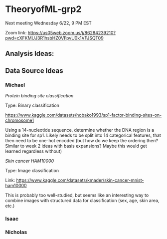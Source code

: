 # TheoryofML-grp2

Next meeting Wednesday 6/22, 9 PM EST

Zoom link:
https://us05web.zoom.us/j/86284239210?pwd=cXFKMUJ3R1hsbHZ0VFpvU0k1VFJSQT09


## Analysis Ideas:




## Data Source Ideas


### Michael 

_Protein binding site classification_

Type: Binary classification

https://www.kaggle.com/datasets/hobako1993/sp1-factor-binding-sites-on-chromosome1

Using a 14-nucleotide sequence, determine whether the DNA region is a binding site for sp1. Likely needs to be split into 14 categorical features, that then need to be one-hot encoded (but how do we keep the ordering then? Similar to week 2 ideas with basis expansions? Maybe this would get learned regardless without)

_Skin cancer HAM10000_

Type: Image classification

Link: https://www.kaggle.com/datasets/kmader/skin-cancer-mnist-ham10000

This is probably too well-studied, but seems like an interesting way to combine images with structured data for classification (sex, age, skin area, etc.)






### Isaac



### Nicholas 

